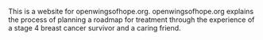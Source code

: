 This is a website for openwingsofhope.org. openwingsofhope.org explains the process of planning a roadmap for treatment through the experience of a stage 4 breast cancer survivor and a caring friend.